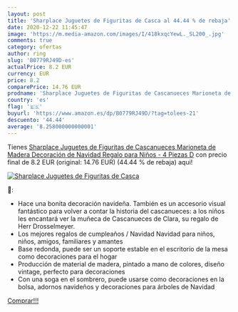 ```yaml
---
layout: post
title: 'Sharplace Juguetes de Figuritas de Casca al 44.44 % de rebaja'
date: 2020-12-22 11:45:47
image: 'https://m.media-amazon.com/images/I/418kxqcYewL._SL200_.jpg'
comments: true
category: ofertas
author: ring
slug: 'B0779RJ49D-es'
actualPrice: 8.2 EUR
currency: EUR
price: 8.2
comparePrice: 14.76 EUR
prodname: 'Sharplace Juguetes de Figuritas de Cascanueces Marioneta de Madera Decoración de Navidad Regalo para Niños - 4 Piezas D'
country: 'es'
flag: '🇪🇸'
buyurl: 'https://www.amazon.es/dp/B0779RJ49D/?tag=tolees-21'
descuento: '44.44'
average: '8.258000000000001'
---
```


Tienes [Sharplace Juguetes de Figuritas de Cascanueces Marioneta de Madera Decoración de Navidad Regalo para Niños - 4 Piezas D](https://www.amazon.es/dp/B0779RJ49D/?tag=tolees-21) con precio final de  8.2 EUR (original: 14.76 EUR) (44.44 %  de rebaja) aqui!

[![Sharplace Juguetes de Figuritas de Casca](https://m.media-amazon.com/images/I/418kxqcYewL._SL200_.jpg)](https://www.amazon.es/dp/B0779RJ49D/?tag=tolees-21)

🔎:

- Hace una bonita decoración navideña. También es un accesorio visual fantástico para volver a contar la historia del cascanueces: a los niños les encantará ver la muñeca de Cascanueces de Clara, su regalo de Herr Drosselmeyer.
- Los mejores regalos de cumpleaños / Navidad Navidad para niños, niños, amigos, familiares y amantes
- Base redonda, puede ser un soporte estable en el escritorio de la mesa como decoraciones para el hogar
- Producción de material de madera, pintado a mano de colores, diseño vintage, perfecto para decoraciones
- Con una soga en el sombrero, puede usarse como decoraciones en la bolsa, adornos navideños y decoraciones para árboles de Navidad

[Comprar!!!](https://www.amazon.es/dp/B0779RJ49D/?tag=tolees-21)
